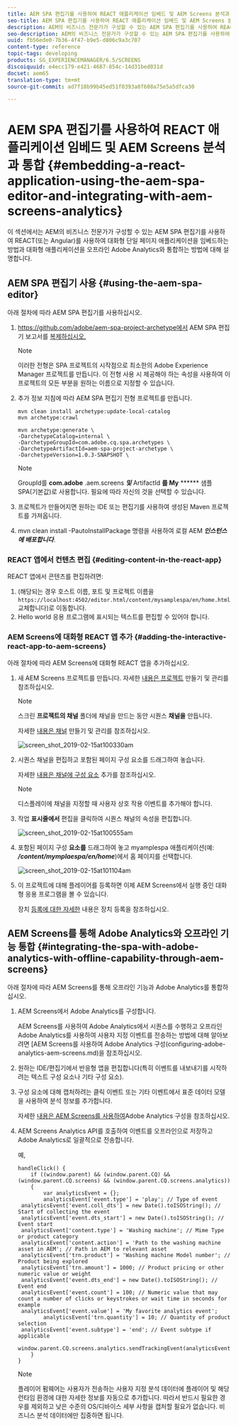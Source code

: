 ```yaml
---
title: AEM SPA 편집기를 사용하여 REACT 애플리케이션 임베드 및 AEM Screens 분석과 통합
seo-title: AEM SPA 편집기를 사용하여 REACT 애플리케이션 임베드 및 AEM Screens 분석과 통합
description: AEM의 비즈니스 전문가가 구성할 수 있는 AEM SPA 편집기를 사용하여 REACT(또는 Angular)를 사용하여 대화형 단일 페이지 애플리케이션을 임베드하는 방법과 대화형 애플리케이션을 오프라인 Adobe Analytics와 통합하는 방법을 살펴보려면 이 페이지를 따르십시오.
seo-description: AEM의 비즈니스 전문가가 구성할 수 있는 AEM SPA 편집기를 사용하여 REACT(또는 Angular)를 사용하여 대화형 단일 페이지 애플리케이션을 임베드하는 방법과 대화형 애플리케이션을 오프라인 Adobe Analytics와 통합하는 방법을 살펴보려면 이 페이지를 따르십시오.
uuid: fb56ede0-7b36-4f47-b9e5-d806c9a3c707
content-type: reference
topic-tags: developing
products: SG_EXPERIENCEMANAGER/6.5/SCREENS
discoiquuid: e4ecc179-e421-4687-854c-14d31bed031d
docset: aem65
translation-type: tm+mt
source-git-commit: ad7f18b99b45ed51f0393a0f608a75e5a5dfca30

---
```



# AEM SPA 편집기를 사용하여 REACT 애플리케이션 임베드 및 AEM Screens 분석과 통합 {#embedding-a-react-application-using-the-aem-spa-editor-and-integrating-with-aem-screens-analytics}

이 섹션에서는 AEM의 비즈니스 전문가가 구성할 수 있는 AEM SPA 편집기를 사용하여 REACT(또는 Angular)를 사용하여 대화형 단일 페이지 애플리케이션을 임베드하는 방법과 대화형 애플리케이션을 오프라인 Adobe Analytics와 통합하는 방법에 대해 설명합니다.

## AEM SPA 편집기 사용 {#using-the-aem-spa-editor}

아래 절차에 따라 AEM SPA 편집기를 사용하십시오.

1. https://github.com/adobe/aem-spa-project-archetype에서 AEM SPA 편집기 보고서를 [복제하십시오.](https://github.com/adobe/aem-spa-project-archetype)

   >[!NOTE]
   >
   >이러한 전형은 SPA 프로젝트의 시작점으로 최소한의 Adobe Experience Manager 프로젝트를 만듭니다. 이 전형 사용 시 제공해야 하는 속성을 사용하여 이 프로젝트의 모든 부분을 원하는 이름으로 지정할 수 있습니다.

1. 추가 정보 지침에 따라 AEM SPA 편집기 전형 프로젝트를 만듭니다.

   ```
   mvn clean install archetype:update-local-catalog
   mvn archetype:crawl
   
   mvn archetype:generate \
   -DarchetypeCatalog=internal \
   -DarchetypeGroupId=com.adobe.cq.spa.archetypes \
   -DarchetypeArtifactId=aem-spa-project-archetype \
   -DarchetypeVersion=1.0.3-SNAPSHOT \
   ```

   >[!NOTE]
   >
   >GroupId를 **com.adobe** .aem.screens ***및*** ArtifactId **를 My** ****** 샘플 SPA(기본값)로 사용합니다. 필요에 따라 자신의 것을 선택할 수 있습니다.

1. 프로젝트가 만들어지면 원하는 IDE 또는 편집기를 사용하여 생성된 Maven 프로젝트를 가져옵니다.
1. mvn clean install -PautoInstallPackage 명령을 사용하여 로컬 AEM ***인스턴스에 배포합니다***.

### REACT 앱에서 컨텐츠 편집 {#editing-content-in-the-react-app}

REACT 앱에서 콘텐츠를 편집하려면:

1. (해당되는 경우 호스트 이름, 포트 및 프로젝트 이름을 `https://localhost:4502/editor.html/content/mysamplespa/en/home.html` 교체합니다)로 이동합니다.
1. Hello world 응용 프로그램에 표시되는 텍스트를 편집할 수 있어야 합니다.

### AEM Screens에 대화형 REACT 앱 추가 {#adding-the-interactive-react-app-to-aem-screens}

아래 절차에 따라 AEM Screens에 대화형 REACT 앱을 추가하십시오.

1. 새 AEM Screens 프로젝트를 만듭니다. 자세한 [내용은 프로젝트](creating-a-screens-project.md) 만들기 및 관리를 참조하십시오.

   >[!NOTE]
   >
   >스크린 **프로젝트의 채널** 폴더에 채널을 만드는 동안 시퀀스 **채널을** 만듭니다.
   >
   >
   >자세한 [내용은 채널](managing-channels.md) 만들기 및 관리를 참조하십시오.

   ![screen_shot_2019-02-15at100330am](assets/screen_shot_2019-02-15at100330am.png)

1. 시퀀스 채널을 편집하고 포함된 페이지 구성 요소를 드래그하여 놓습니다.

   자세한 [내용은 채널에 구성 요소](adding-components-to-a-channel.md) 추가를 참조하십시오.

   >[!NOTE]
   >
   >디스플레이에 채널을 지정할 때 사용자 상호 작용 이벤트를 추가해야 합니다.

1. 작업 **표시줄에서** 편집을 클릭하여 시퀀스 채널의 속성을 편집합니다.

   ![screen_shot_2019-02-15at100555am](assets/screen_shot_2019-02-15at100555am.png)

1. 포함된 페이지 구성 **요소를** 드래그하여 놓고 myamplespa 애플리케이션(예: ***/content/mymplaespa/en/home***)에서 홈 페이지를 선택합니다.

   ![screen_shot_2019-02-15at101104am](assets/screen_shot_2019-02-15at101104am.png)

1. 이 프로젝트에 대해 플레이어를 등록하면 이제 AEM Screens에서 실행 중인 대화형 응용 프로그램을 볼 수 있습니다.

   장치 [등록에 대한 자세한](device-registration.md) 내용은 장치 등록을 참조하십시오.

## AEM Screens를 통해 Adobe Analytics와 오프라인 기능 통합 {#integrating-the-spa-with-adobe-analytics-with-offline-capability-through-aem-screens}

아래 절차에 따라 AEM Screens를 통해 오프라인 기능과 Adobe Analytics를 통합하십시오.

1. AEM Screens에서 Adobe Analytics를 구성합니다.

   AEM Screens를 사용하여 Adobe Analytics에서 시퀀스를 수행하고 오프라인 Adobe Analytics를 사용하여 사용자 지정 이벤트를 전송하는 방법에 대해 알아보려면 [AEM Screens를 사용하여 Adobe Analytics 구성(configuring-adobe-analytics-aem-screens.md)을 참조하십시오.

1. 원하는 IDE/편집기에서 반응형 앱을 편집합니다(특히 이벤트를 내보내기를 시작하려는 텍스트 구성 요소나 기타 구성 요소).
1. 구성 요소에 대해 캡처하려는 클릭 이벤트 또는 기타 이벤트에서 표준 데이터 모델을 사용하여 분석 정보를 추가합니다.

   자세한 [내용은 AEM Screens를 사용하여](configuring-adobe-analytics-aem-screens.md)Adobe Analytics 구성을 참조하십시오.

1. AEM Screens Analytics API를 호출하여 이벤트를 오프라인으로 저장하고 Adobe Analytics로 일괄적으로 전송합니다.

   예,

   ```
   handleClick() {
       if ((window.parent) && (window.parent.CQ) && (window.parent.CQ.screens) && (window.parent.CQ.screens.analytics))
       {
           var analyticsEvent = {};
           analyticsEvent['event.type'] = 'play'; // Type of event
    analyticsEvent['event.coll_dts'] = new Date().toISOString(); // Start of collecting the event
    analyticsEvent['event.dts_start'] = new Date().toISOString(); // Event start
    analyticsEvent['content.type'] = 'Washing machine'; // Mime Type or product category
    analyticsEvent['content.action'] = 'Path to the washing machine asset in AEM'; // Path in AEM to relevant asset
    analyticsEvent['trn.product'] = 'Washing machine Model number'; // Product being explored
    analyticsEvent['trn.amount'] = 1000; // Product pricing or other numeric value or weight
    analyticsEvent['event.dts_end'] = new Date().toISOString(); // Event end
    analyticsEvent['event.count'] = 100; // Numeric value that may count a number of clicks or keystrokes or wait time in seconds for example
    analyticsEvent['event.value'] = 'My favorite analytics event';
           analyticsEvent['trn.quantity'] = 10; // Quantity of product selection
    analyticsEvent['event.subtype'] = 'end'; // Event subtype if applicable
    window.parent.CQ.screens.analytics.sendTrackingEvent(analyticsEvent);
       }
   }
   ```

   >[!NOTE]
   >
   >플레이어 펌웨어는 사용자가 전송하는 사용자 지정 분석 데이터에 플레이어 및 해당 런타임 환경에 대한 자세한 정보를 자동으로 추가합니다. 따라서 반드시 필요한 경우를 제외하고 낮은 수준의 OS/디바이스 세부 사항을 캡처할 필요가 없습니다. 비즈니스 분석 데이터에만 집중하면 됩니다.

